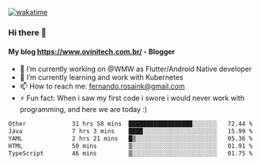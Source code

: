 [![wakatime](https://wakatime.com/badge/user/d5892087-17e6-46ab-8384-91a71a9b88d8.svg)](https://wakatime.com/@d5892087-17e6-46ab-8384-91a71a9b88d8)
### Hi there 👋

#### My blog https://www.ovinitech.com.br/ - Blogger

- 🔭 I’m currently working on @WMW as Flutter/Android Native developer
- 🌱 I’m currently learning and work with Kubernetes
- 📫 How to reach me: fernando.rosaink@gmail.com 
- ⚡ Fun fact: When i saw my first code i swore i would never work with programming, and here we are today :)

<!--START_SECTION:waka-->

```txt
Other             31 hrs 58 mins  ██████████████████░░░░░░░   72.44 %
Java              7 hrs 3 mins    ████░░░░░░░░░░░░░░░░░░░░░   15.99 %
YAML              2 hrs 21 mins   █▒░░░░░░░░░░░░░░░░░░░░░░░   05.36 %
HTML              50 mins         ▒░░░░░░░░░░░░░░░░░░░░░░░░   01.91 %
TypeScript        46 mins         ▒░░░░░░░░░░░░░░░░░░░░░░░░   01.75 %
```

<!--END_SECTION:waka-->
